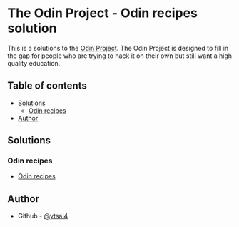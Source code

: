 # The Odin Project - Odin recipes solution

This is a solutions to the [Odin Project](https://www.theodinproject.com/about). The Odin Project is designed to fill in the gap for people who are trying to hack it on their own but still want a high quality education.

## Table of contents

- [Solutions](#solutions)
  - [Odin recipes](#odin-recipes)
- [Author](#author)

## Solutions

### Odin recipes

- [Odin recipes](https://github.com/ytsai4/OdinProject/tree/master/odin-recipes)

## Author

- Github - [@ytsai4](https://github.com/ytsai4)
